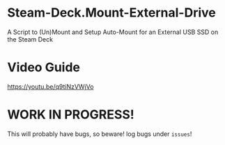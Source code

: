 # Steam-Deck.Mount-External-Drive
A Script to (Un)Mount and Setup Auto-Mount for an External USB SSD on the Steam Deck

# Video Guide
https://youtu.be/q9tiNzVWjVo

# WORK IN PROGRESS!
This will probably have bugs, so beware! log bugs under `issues`!
